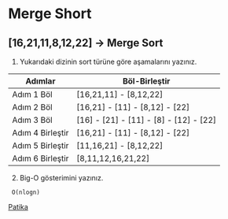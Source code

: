 # Merge Short 

## [16,21,11,8,12,22] -> Merge Sort

1. Yukarıdaki dizinin sort türüne göre aşamalarını yazınız.

Adımlar | Böl-Birleştir
-- | --
Adım 1 Böl | [16,21,11] - [8,12,22]
Adım 2 Böl | [16,21] - [11] - [8,12] - [22]
Adım 3 Böl | [16] - [21] - [11] - [8] - [12] - [22]
Adım 4 Birleştir | [16,21] - [11] - [8,12] - [22]
Adım 5 Birleştir| [11,16,21] - [8,12,22]
Adım 6 Birleştir | [8,11,12,16,21,22]

2. Big-O gösterimini yazınız.

```
 O(nlogn)

 ```
 [Patika](https://www.patika.dev/tr)
